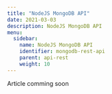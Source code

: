 ```yaml
---
title: "NodeJS MongoDB API"
date: 2021-03-03
description: NodeJS MongoDB API
menu:
  sidebar:
    name: NodeJS MongoDB API
    identifier: mongodb-rest-api
    parent: api-rest
    weight: 10
---
```


Article comming soon